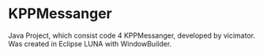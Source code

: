 # KPPMessanger
Java Project, which consist code 4 KPPMessanger, developed by vicimator. Was created in Eclipse LUNA with WindowBuilder.
